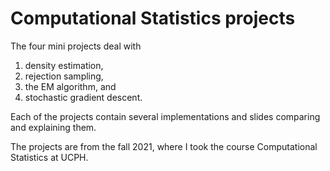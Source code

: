# Computational Statistics projects

The four mini projects deal with

1. density estimation,
2. rejection sampling,
3. the EM algorithm, and
4. stochastic gradient descent.

Each of the projects contain several implementations and slides comparing and
explaining them.

The projects are from the fall 2021, where I took the course Computational
Statistics at UCPH.
